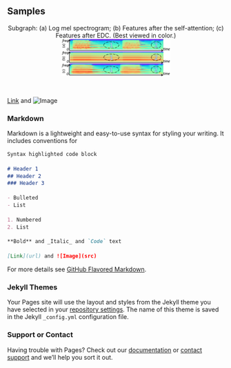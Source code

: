 ## Samples


<p><div align="center"> 
 Subgraph: (a) Log mel spectrogram; (b) Features after the self-attention; (c) Features after EDC. (Best viewed in color.) 
 <img src="../samples/Comparison_fig.1.png" width=50%/>
</div></p>
 
<br>
 
 [Link](https://github.com/Yuanbo2020/EDC/blob/main/samples/Comparison_fig.1.png) and ![Image]("../samples/Comparison_fig.1.png")

### Markdown

Markdown is a lightweight and easy-to-use syntax for styling your writing. It includes conventions for

```markdown
Syntax highlighted code block

# Header 1
## Header 2
### Header 3

- Bulleted
- List

1. Numbered
2. List

**Bold** and _Italic_ and `Code` text

[Link](url) and ![Image](src)
```

For more details see [GitHub Flavored Markdown](https://guides.github.com/features/mastering-markdown/).

### Jekyll Themes

Your Pages site will use the layout and styles from the Jekyll theme you have selected in your [repository settings](https://github.com/Yuanbo2020/EDC/settings/pages). The name of this theme is saved in the Jekyll `_config.yml` configuration file.

### Support or Contact

Having trouble with Pages? Check out our [documentation](https://docs.github.com/categories/github-pages-basics/) or [contact support](https://support.github.com/contact) and we’ll help you sort it out.
